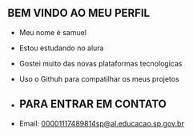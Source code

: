 ## BEM VINDO AO MEU PERFIL ##

- Meu nome é samuel 
- Estou estudando no alura 
- Gostei muito das novas plataformas tecnologicas
- Uso o Githuh para compatilhar os meus projetos

- ## PARA ENTRAR EM CONTATO ##
- Email: 00001117489814sp@al.educacao.sp.gov.br 
